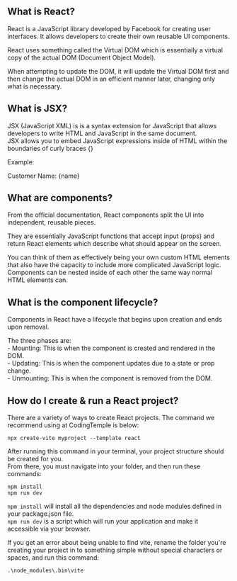 ## What is React?

React is a JavaScript library developed by Facebook for creating user interfaces. It allows developers to create their own reusable UI components.

React uses something called the Virtual DOM which is essentially a virtual copy of the actual DOM (Document Object Model). 

When attempting to update the DOM, it will update the Virtual DOM first and then change the actual DOM in an efficient manner later, changing only what is necessary.

## What is JSX?

JSX (JavaScript XML) is is a syntax extension for JavaScript that allows developers to write HTML and JavaScript in the same document.
<br>JSX allows you to embed JavaScript expressions inside of HTML within the boundaries of curly braces {}

Example:
<p>Customer Name: {name}</p>

## What are components?

From the official documentation, React components split the UI into independent, reusable pieces.

They are essentially JavaScript functions that accept input (props) and return React elements which describe what should appear on the screen.

You can think of them as effectively being your own custom HTML elements that also have the capacity to include more complicated JavaScript logic. Components can be nested inside of each other the same way normal HTML elements can.

## What is the component lifecycle?

Components in React have a lifecycle that begins upon creation and ends upon removal.

The three phases are:
<br>- Mounting: This is when the component is created and rendered in the DOM.
<br>- Updating: This is when the component updates due to a state or prop change.
<br>- Unmounting: This is when the component is removed from the DOM.

## How do I create & run a React project?

There are a variety of ways to create React projects. The command we recommend using at CodingTemple is below:

`npx create-vite myproject --template react`

After running this command in your terminal, your project structure should be created for you.
<br>From there, you must navigate into your folder, and then run these commands:

`npm install`
<br>`npm run dev`

`npm install` will install all the dependencies and node modules defined in your package.json file.
<br>`npm run dev` is a script which will run your application and make it accessible via your browser.

If you get an error about being unable to find vite, rename the folder you're creating your project in to something simple without special characters or spaces, and run this command: 

`.\node_modules\.bin\vite`
